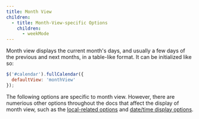 ```yaml
---
title: Month View
children:
  - title: Month-View-specific Options
    children:
      - weekMode
---
```


Month view displays the current month's days, and usually a few days of the previous and next months, in a table-like format. It can be initialized like so:

```js
$('#calendar').fullCalendar({
  defaultView: 'monthView'
});
```

The following options are specific to month view. However, there are numerious other options throughout the docs that affect the display of month view, such as the [local-related options](localization) and [date/time display options](date-display).
